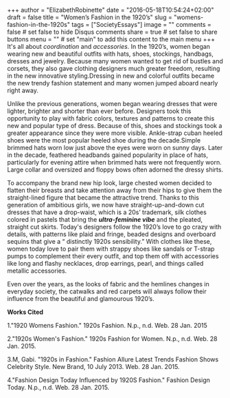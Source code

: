 +++
author = "ElizabethRobinette"
date = "2016-05-18T10:54:24+02:00"
draft = false
title = "Women’s Fashion in the 1920’s"
slug = "womens-fashion-in-the-1920s"
tags = ["SocietyEssays"]
image = ""
comments = false     # set false to hide Disqus comments
share = true        # set false to share buttons
menu = ""           # set "main" to add this content to the main menu
+++
It's all about *coordination* and *accessories*. In the 1920’s, women began wearing new and  beautiful outfits with hats, shoes, stockings, handbags, dresses and jewelry. Because many women wanted to get rid of bustles and corsets, they also  gave clothing designers much greater freedom, resulting in the new innovative styling.Dressing in new and colorful outfits became the new trendy fashion statement and many women jumped aboard nearly right away.

Unlike the previous generations, women began wearing dresses that were lighter, brighter and shorter than ever before. Designers took this opportunity to play with fabric colors, textures and patterns to create this new and popular type of dress. Because of this, shoes and stockings took a greater appearance since they were more visible. Ankle-strap cuban heeled shoes were the most popular heeled shoe during the decade.Simple brimmed hats worn low just above the eyes were worn on sunny days. Later in the decade, feathered headbands gained popularity in place of hats, particularly for evening attire when brimmed hats were not frequently worn. Large collar and oversized and floppy bows often adorned the dressy shirts.

To accompany the brand new hip look, large chested women decided to flatten their breasts and take attention away from their hips to give them the straight-lined figure that became the attractive trend.
Thanks to this generation of ambitious girls, we now have straight-up-and-down cut dresses that have a drop-waist, which is a 20s’ trademark, silk clothes colored in pastels that bring the ***ultra-feminine vibe*** and the pleated, straight cut skirts. Today's designers follow the 1920’s love to go crazy with details, with patterns like plaid and fringe, beaded designs and overboard sequins that give a “ distinctly 1920s sensibility.” With clothes like these, women today love to pair them with strappy shoes like sandals or T-strap pumps to complement their every outfit, and top them off with accessories like long and flashy necklaces, drop earrings, pearl, and things called metallic accessories.

Even over the years, as the looks of fabric and the hemlines changes in everyday society, the catwalks and red carpets will always follow their influence from the beautiful and glamourous 1920’s.

**Works Cited**

1."1920 Womens Fashion." 1920s Fashion. N.p., n.d. Web. 28 Jan. 2015

2."1920s Women's Fashion." 1920s Fashion for Women. N.p., n.d. Web. 28 Jan. 2015.

3.M, Gabi. "1920s in Fashion." Fashion Allure Latest Trends Fashion Shows Celebrity Style.
New Brand, 10 July 2013. Web. 28 Jan. 2015.

4."Fashion Design Today Influenced by 1920S Fashion." Fashion Design Today. N.p., n.d.
Web. 28 Jan. 2015.